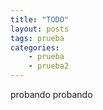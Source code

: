 ```yaml
---
title: "TODO"
layout: posts
tags: prueba
categories: 
    - prueba
    - prueba2
---
```


probando probando